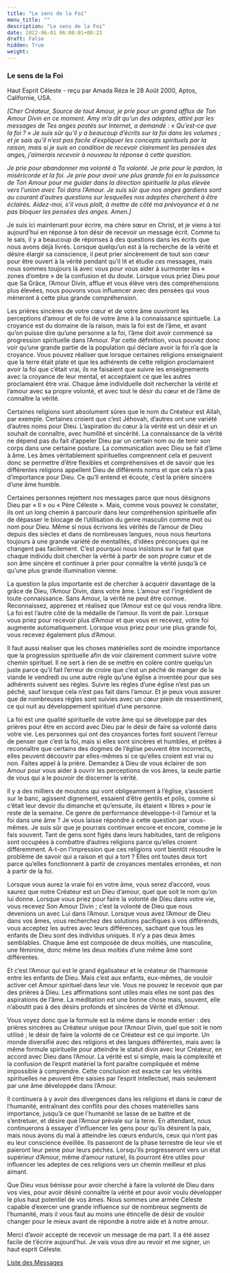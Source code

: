 ```yaml
---
title: "Le sens de la Foi"
menu_title: ""
description: "Le sens de la Foi"
date: 2022-06-01 06:00:01+00:23
draft: False
hidden: True
weight:
---
```

### Le sens de la Foi

Haut Esprit Céleste - reçu par Amada Réza le 28 Août 2000, Aptos, Californie, USA.

*[Cher Créateur, Source de tout Amour, je prie pour un grand afflux de Ton Amour Divin en ce moment. Amy m’a dit qu’un des adeptes, attiré par les messages de Tes anges postés sur Internet, a demandé : « Qu’est-ce que la foi ? » Je suis sûr qu’il y a beaucoup d’écrits sur la foi dans les volumes ; et je sais qu’il n’est pas facile d’expliquer les concepts spirituels par la raison, mais si je suis en condition de recevoir clairement les pensées des anges, j’aimerais recevoir à nouveau la réponse à cette question.*

*Je prie pour abandonner ma volonté à Ta volonté. Je prie pour le pardon, la miséricorde et la foi. Je prie pour avoir une plus grande foi en la puissance de Ton Amour pour me guider dans la direction spirituelle la plus élevée vers l’union avec Toi dans l’Amour. Je suis sûr que nos anges gardiens sont au courant d’autres questions sur lesquelles nos adeptes cherchent à être éclairés. Aidez-moi, s’il vous plaît, à mettre de côté ma prévoyance et à ne pas bloquer les pensées des anges. Amen.]*

Je suis ici maintenant pour écrire, ma chère sœur en Christ, et je viens à toi aujourd’hui en réponse à ton désir de recevoir un message écrit. Comme tu le sais, il y a beaucoup de réponses à des questions dans les écrits que nous avons déjà livrés. Lorsque quelqu’un est à la recherche de la vérité et désire élargir sa conscience, il peut prier sincèrement de tout son cœur pour être ouvert à la vérité pendant qu’il lit et étudie ces messages, mais nous sommes toujours là avec vous pour vous aider à surmonter les « zones d’ombre » de la confusion et du doute. Lorsque vous priez Dieu pour que Sa Grâce, l’Amour Divin, afflue et vous élève vers des compréhensions plus élevées, nous pouvons vous influencer avec des pensées qui vous mèneront à cette plus grande compréhension.

Les prières sincères de votre cœur et de votre âme ouvriront les perceptions d’amour et de foi de votre âme à la connaissance spirituelle. La croyance est du domaine de la raison, mais la foi est de l’âme, et avant qu’on puisse dire qu’une personne a la foi, l’âme doit avoir commencé sa progression spirituelle dans l’Amour. Par cette définition, vous pouvez donc voir qu’une grande partie de la population qui déclare avoir la foi n’a que la croyance. Vous pouvez réaliser que lorsque certaines religions enseignaient que la terre était plate et que les adhérents de cette religion proclamaient avoir la foi que c’était vrai, ils ne faisaient que suivre les enseignements avec la croyance de leur mental, et acceptaient ce que les autres proclamaient être vrai. Chaque âme individuelle doit rechercher la vérité et l’amour avec sa propre volonté, et avec tout le désir du cœur et de l’âme de connaître la vérité.

Certaines religions sont absolument sûres que le nom du Créateur est Allah, par exemple. Certaines croient que c’est Jéhovah, d’autres ont une variété d’autres noms pour Dieu. L’aspiration du cœur à la vérité est un désir et un souhait de connaître, avec humilité et sincérité. La connaissance de la vérité ne dépend pas du fait d’appeler Dieu par un certain nom ou de tenir son corps dans une certaine posture. La communication avec Dieu se fait d’âme à âme. Les âmes véritablement spirituelles comprennent cela et peuvent donc se permettre d’être flexibles et compréhensives et de savoir que les différentes religions appellent Dieu de différents noms et que cela n’a pas d’importance pour Dieu. Ce qu’Il entend et écoute, c’est la prière sincère d’une âme humble.

Certaines personnes rejettent nos messages parce que nous désignons Dieu par « Il » ou « Père Céleste ». Mais, comme vous pouvez le constater, ils ont un long chemin à parcourir dans leur compréhension spirituelle afin de dépasser le blocage de l’utilisation du genre masculin comme mot ou nom pour Dieu. Même si nous écrivons les vérités de l’amour de Dieu depuis des siècles et dans de nombreuses langues, nous nous heurtons toujours à une grande variété de mentalités, d’idées préconçues qui ne changent pas facilement. C’est pourquoi nous insistons sur le fait que chaque individu doit chercher la vérité à partir de son propre cœur et de son âme sincère et continuer à prier pour connaître la vérité jusqu’à ce qu’une plus grande illumination vienne.

La question la plus importante est de chercher à acquérir davantage de la grâce de Dieu, l’Amour Divin, dans votre âme. L’amour est l’ingrédient de toute connaissance. Sans Amour, la vérité ne peut être connue. Reconnaissez, apprenez et réalisez que l’Amour est ce qui vous rendra libre. La foi est l’autre côté de la médaille de l’amour. Ils vont de pair. Lorsque vous priez pour recevoir plus d’Amour et que vous en recevez, votre foi augmente automatiquement. Lorsque vous priez pour une plus grande foi, vous recevez également plus d’Amour.

Il faut aussi réaliser que les choses matérielles sont de moindre importance que la progression spirituelle afin de voir clairement comment suivre votre chemin spirituel. Il ne sert à rien de se mettre en colère contre quelqu’un juste parce qu’il fait l’erreur de croire que c’est un péché de manger de la viande le vendredi ou une autre règle qu’une église a inventée pour que ses adhérents suivent ses règles. Suivre les règles d’une église n’est pas un péché, sauf lorsque cela n’est pas fait dans l’amour. Et je peux vous assurer que de nombreuses règles sont suivies avec un cœur plein de ressentiment, ce qui nuit au développement spirituel d’une personne.

La foi est une qualité spirituelle de votre âme qui se développe par des prières pour être en accord avec Dieu par le désir de faire sa volonté dans votre vie. Les personnes qui ont des croyances fortes font souvent l’erreur de penser que c’est la foi, mais si elles sont sincères et humbles, et prêtes à reconnaître que certains des dogmes de l’église peuvent être incorrects, elles peuvent découvrir par elles-mêmes si ce qu’elles croient est vrai ou non. Faites appel à la prière. Demandez à Dieu de vous éclairer de son Amour pour vous aider à ouvrir les perceptions de vos âmes, la seule partie de vous qui a le pouvoir de discerner la vérité.

Il y a des milliers de moutons qui vont obligeamment à l’église, s’assoient sur le banc, agissent dignement, essaient d’être gentils et polis, comme si c’était leur devoir du dimanche et qu’ensuite, ils étaient « libres » pour le reste de la semaine. Ce genre de performance développe-t-il l’amour et la foi dans une âme ? Je vous laisse répondre à cette question par vous-mêmes. Je suis sûr que je pourrais continuer encore et encore, comme je le fais souvent. Tant de gens sont figés dans leurs habitudes, tant de religions sont occupées à combattre d’autres religions parce qu’elles croient différemment. A-t-on l’impression que ces religions vont bientôt résoudre le problème de savoir qui a raison et qui a tort ? Elles ont toutes deux tort parce qu’elles fonctionnent à partir de croyances mentales erronées, et non à partir de la foi.

Lorsque vous aurez la vraie foi en votre âme, vous serez d’accord, vous saurez que notre Créateur est un Dieu d’amour, quel que soit le nom qu’on lui donne. Lorsque vous priez pour faire la volonté de Dieu dans votre vie, vous recevez Son Amour Divin ; c’est la volonté de Dieu que nous devenions un avec Lui dans l’Amour. Lorsque vous avez l’Amour de Dieu dans vos âmes, vous recherchez des solutions pacifiques à vos différends, vous acceptez les autres avec leurs différences, sachant que tous les enfants de Dieu sont des individus uniques. Il n’y a pas deux âmes semblables. Chaque âme est composée de deux moitiés, une masculine, une féminine, donc même les deux moitiés d’une même âme sont différentes.

Et c’est l’Amour qui est le grand égalisateur et le créateur de l’harmonie entre les enfants de Dieu. Mais c’est aux enfants, eux-mêmes, de vouloir activer cet Amour spirituel dans leur vie. Vous ne pouvez le recevoir que par des prières à Dieu. Les affirmations sont utiles mais elles ne sont pas des aspirations de l’âme. La méditation est une bonne chose mais, souvent, elle n’aboutit pas à des désirs profonds et sincères de Vérité et d’Amour.

Vous voyez donc que la formule est la même dans le monde entier : des prières sincères au Créateur unique pour l’Amour Divin, quel que soit le nom utilisé ; le désir de faire la volonté de ce Créateur est ce qui importe. Un monde diversifié avec des religions et des langues différentes, mais avec la même formule spirituelle pour atteindre le statut divin avec leur Créateur, en accord avec Dieu dans l’Amour. La vérité est si simple, mais la complexité et la confusion de l’esprit matériel la font paraître compliquée et même impossible à comprendre. Cette conclusion est exacte car les vérités spirituelles ne peuvent être saisies par l’esprit intellectuel, mais seulement par une âme développée dans l’Amour.

Il continuera à y avoir des divergences dans les religions et dans le cœur de l’humanité, entraînant des conflits pour des choses matérielles sans importance, jusqu’à ce que l’humanité se lasse de se battre et de s’entretuer, et désire que l’Amour prévale sur la terre. En attendant, nous continuerons à essayer d’influencer les gens pour qu’ils désirent la paix, mais nous avons du mal à atteindre les cœurs endurcis, ceux qui n’ont pas eu leur conscience éveillée. Ils passeront de la phase terrestre de leur vie et paieront leur peine pour leurs péchés. Lorsqu’ils progresseront vers un état supérieur d’Amour, même d’amour naturel, ils pourront être utiles pour influencer les adeptes de ces religions vers un chemin meilleur et plus aimant.

Que Dieu vous bénisse pour avoir cherché à faire la volonté de Dieu dans vos vies, pour avoir désiré connaître la vérité et pour avoir voulu développer le plus haut potentiel de vos âmes. Nous sommes une armée Céleste capable d’exercer une grande influence sur de nombreux segments de l’humanité, mais il vous faut au moins une étincelle de désir de vouloir changer pour le mieux avant de répondre à notre aide et à notre amour.

Merci d’avoir accepté de recevoir un message de ma part. Il a été assez facile de t’écrire aujourd’hui. Je vais vous dire au revoir et me signer, un haut esprit Céleste.

[Liste des Messages](/fr-contemporary-messages/fr-contemporary-messages-by-date-order/fr-contemporary-messages-2000)

